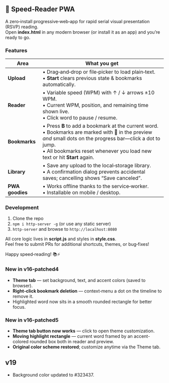 
## 🚀 Speed-Reader PWA

A zero‑install progressive‑web‑app for rapid serial visual presentation (RSVP) reading.  
Open **index.html** in any modern browser (or install it as an app) and you’re ready to go.

### Features

| Area | What you get |
|------|--------------|
| **Upload** | • Drag‑and‑drop or file‑picker to load plain‑text.<br/>• **Start** clears previous state & bookmarks automatically. |
| **Reader** | • Variable speed (WPM) with ↑ / ↓ arrows ±10 WPM.<br/>• Current WPM, position, and remaining time shown live.<br/>• Click word to pause / resume. |
| **Bookmarks** | • Press **B** to add a bookmark at the current word.<br/>• Bookmarks are marked with **🔖** in the preview *and* small dots on the progress bar—click a dot to jump.<br/>• All bookmarks reset whenever you load new text or hit **Start** again. |
| **Library** | • Save any upload to the local‑storage library.<br/>• A confirmation dialog prevents accidental saves; cancelling shows “Save canceled”. |
| **PWA goodies** | • Works offline thanks to the service‑worker.<br/>• Installable on mobile / desktop. |

### Development

1. Clone the repo  
2. `npm i http-server -g` (or use any static server)  
3. `http-server` and browse to `http://localhost:8080`

All core logic lives in **script.js** and styles in **style.css**.  
Feel free to submit PRs for additional shortcuts, themes, or bug‑fixes!

Happy speed‑reading! 📚⚡


### New in v16‑patched4
* **Theme tab** &mdash; set background, text, and accent colors (saved to browser).
* **Right‑click bookmark deletion** &mdash; context‑menu a dot on the timeline to remove it.
* Highlighted word now sits in a smooth rounded rectangle for better focus.


### New in v16-patched5
* **Theme tab button now works** — click to open theme customization.
* **Moving highlight rectangle** — current word framed by an accent-colored rounded box both in reader and preview.
* **Original color scheme restored**; customize anytime via the Theme tab.


## v19
- Background color updated to #323437.
